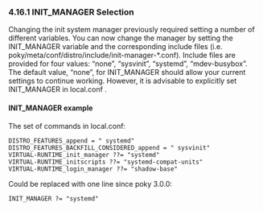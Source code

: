 ### 4.16.1 INIT_MANAGER Selection

Changing the init system manager previously required setting a number of different
variables. You can now change the manager by setting the INIT_MANAGER variable and the
corresponding include files (i.e. poky/meta/conf/distro/include/init-manager-*.conf).
Include files are provided for four values:
“none”,
“sysvinit”,
“systemd”,
“mdev-busybox”.
The default value, “none”, for INIT_MANAGER should allow your current settings to
continue working. However, it is advisable to explicitly set INIT_MANAGER in
local.conf .

#### INIT_MANAGER example

The set of commands in local.conf:

	DISTRO_FEATURES_append = " systemd"
	DISTRO_FEATURES_BACKFILL_CONSIDERED_append = " sysvinit"
	VIRTUAL-RUNTIME_init_manager ??= "systemd"
	VIRTUAL-RUNTIME_initscripts ??= "systemd-compat-units"
	VIRTUAL-RUNTIME_login_manager ??= "shadow-base"

Could be replaced with one line since poky 3.0.0:

	INIT_MANAGER ?= "systemd"
